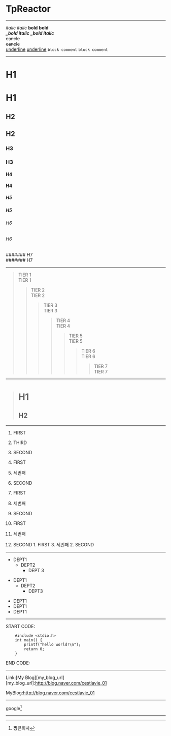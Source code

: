# TpReactor

***
  _italic_
_italic_
  **bold**
**bold**  
  ***_bold italic***
***_bold italic***  
  ~~cancle~~  
~~cancle~~  
  <U>underline</U>
<U>underline</U>
  `block comment`
`block comment`

* * *
  # H1  
# H1
  ## H2  
## H2
  ### H3  
### H3
  #### H4  
#### H4
  ##### H5  
##### H5
  ###### H6  
###### H6
  ####### H7  
####### H7

* * *
  > TIER 1  
> TIER 1
  >> TIER 2  
>> TIER 2
  >>> TIER 3  
>>> TIER 3
  >>>> TIER 4  
>>>> TIER 4
  >>>>> TIER 5  
>>>>> TIER 5
  >>>>>> TIER 6  
>>>>>> TIER 6
  >>>>>>> TIER 7  
>>>>>>> TIER 7

* * *

> # H1
> ## H2

* * *
  1. FIRST  
  3. THIRD  
  2. SECOND  
1. FIRST
3. 세번째
2. SECOND

1. FIRST
3. 세번째
2. SECOND
  1. FIRST
  3. 세번째
  2. SECOND
    1. FIRST
    3. 세번째
    2. SECOND

* * *
* DEPT1
  * DEPT2
    * DEPT 3
    
+ DEPT1
  + DEPT2
    + DEPT3
    
- DEPT1
- DEPT1
- DEPT1

* * *
START CODE:  
~~~
    #include <stdio.h>  
    int main() {  
        printf("hello world!\n");  
        return 0;  
    }  
~~~
END CODE:  

* * *
Link:[My Blog][my_blog_url]
[my_blog_url]:http://blog.naver.com/cestlavie_01

MyBlog:<http://blog.naver.com/cestlavie_01>  

* * *  
google[^1]


***
[^1]: 짱큰회사

